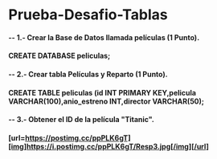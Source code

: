 # Prueba-Desafio-Tablas
#### -- 1.- Crear la Base de Datos llamada películas (1 Punto).
#### CREATE DATABASE peliculas;
#### -- 2.- Crear tabla Películas y Reparto (1 Punto).
#### CREATE TABLE peliculas (id INT PRIMARY KEY,pelicula VARCHAR(100),anio_estreno INT,director VARCHAR(50);
#### -- 3.- Obtener el ID de la película "Titanic".
#### [url=https://postimg.cc/ppPLK6gT][img]https://i.postimg.cc/ppPLK6gT/Resp3.jpg[/img][/url]
